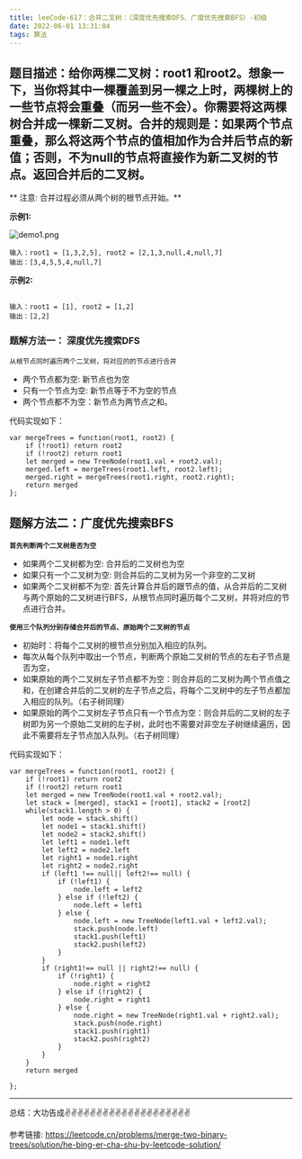 ```yaml
---
title: leeCode-617：合并二叉树：（深度优先搜索DFS、广度优先搜索BFS）-初级
date: 2022-06-01 13:31:04
tags: 算法
---
```

<meta name="referrer" content="no-referrer"/>

## 题目描述：给你两棵二叉树：root1 和root2。想象一下，当你将其中一棵覆盖到另一棵之上时，两棵树上的一些节点将会重叠（而另一些不会）。你需要将这两棵树合并成一棵新二叉树。合并的规则是：如果两个节点重叠，那么将这两个节点的值相加作为合并后节点的新值；否则，不为null的节点将直接作为新二叉树的节点。返回合并后的二叉树。

** 注意: 合并过程必须从两个树的根节点开始。**

**示例1:**

![demo1.png](https://upload-images.jianshu.io/upload_images/11846892-8efae1b60e603a36.png?imageMogr2/auto-orient/strip%7CimageView2/2/w/1240)

```
输入：root1 = [1,3,2,5], root2 = [2,1,3,null,4,null,7]
输出：[3,4,5,5,4,null,7]
```

**示例2:**
```

输入：root1 = [1], root2 = [1,2]
输出：[2,2]

```
### 题解方法一： 深度优先搜索DFS

`从根节点同时遍历两个二叉树，将对应的的节点进行合并`

* 两个节点都为空: 新节点也为空
* 只有一个节点为空: 新节点等于不为空的节点
* 两个节点都不为空：新节点为两节点之和。

代码实现如下：
```
var mergeTrees = function(root1, root2) {
    if (!root1) return root2
    if (!root2) return root1
    let merged = new TreeNode(root1.val + root2.val);
    merged.left = mergeTrees(root1.left, root2.left);
    merged.right = mergeTrees(root1.right, root2.right);
    return merged
};
```

## 题解方法二：广度优先搜索BFS

**`首先判断两个二叉树是否为空`**

* 如果两个二叉树都为空: 合并后的二叉树也为空
* 如果只有一个二叉树为空: 则合并后的二叉树为另一个非空的二叉树
* 如果两个二叉树都不为空: 首先计算合并后的跟节点的值，从合并后的二叉树与两个原始的二叉树进行BFS，从根节点同时遍历每个二叉树，并将对应的节点进行合并。

**`使用三个队列分别存储合并后的节点、原始两个二叉树的节点`**
* 初始时：将每个二叉树的根节点分别加入相应的队列。
* 每次从每个队列中取出一个节点，判断两个原始二叉树的节点的左右子节点是否为空，
* 如果原始的两个二叉树左子节点都不为空：则合并后的二叉树为两个节点值之和，在创建合并后的二叉树的左子节点之后，将每个二叉树中的左子节点都加入相应的队列。（右子树同理）
* 如果原始的两个二叉树左子节点只有一个节点为空：则合并后的二叉树的左子树即为另一个原始二叉树的左子树，此时也不需要对非空左子树继续遍历，因此不需要将左子节点加入队列。（右子树同理）


代码实现如下：
```
var mergeTrees = function(root1, root2) {
    if (!root1) return root2
    if (!root2) return root1
    let merged = new TreeNode(root1.val + root2.val);
    let stack = [merged], stack1 = [root1], stack2 = [root2]
    while(stack1.length > 0) {
        let node = stack.shift()
        let node1 = stack1.shift()
        let node2 = stack2.shift()
        let left1 = node1.left
        let left2 = node2.left
        let right1 = node1.right
        let right2 = node2.right
        if (left1 !== null|| left2!== null) {
            if (!left1) {
                node.left = left2
            } else if (!left2) {
                node.left = left1
            } else {
                node.left = new TreeNode(left1.val + left2.val);
                stack.push(node.left)
                stack1.push(left1)
                stack2.push(left2)
            }
        }
        if (right1!== null || right2!== null) {
            if (!right1) {
                node.right = right2
            } else if (!right2) {
                node.right = right1
            } else {
                node.right = new TreeNode(right1.val + right2.val);
                stack.push(node.right)
                stack1.push(right1)
                stack2.push(right2)
            }
        }
    }
    return merged

};

```

 ---
总结：大功告成✌️✌️✌️✌️✌️✌️✌️✌️✌️✌️✌️✌️✌️✌️✌️✌️✌️✌️✌️✌️

参考链接:
https://leetcode.cn/problems/merge-two-binary-trees/solution/he-bing-er-cha-shu-by-leetcode-solution/